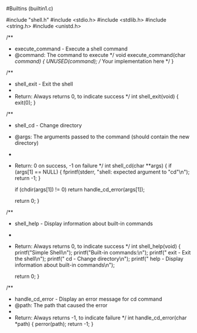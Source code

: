 #Builtins (builtin1.c)

#include "shell.h"
#include <stdio.h>
#include <stdlib.h>
#include <string.h>
#include <unistd.h>

/**
 * execute_command - Execute a shell command
 * @command: The command to execute
 */
void execute_command(char *command)
{
    UNUSED(command);
    /* Your implementation here */
}

/**
 * shell_exit - Exit the shell
 *
 * Return: Always returns 0, to indicate success
 */
int shell_exit(void)
{
    exit(0);
}

/**
 * shell_cd - Change directory
 * @args: The arguments passed to the command (should contain the new directory)
 *
 * Return: 0 on success, -1 on failure
 */
int shell_cd(char **args)
{
    if (args[1] == NULL)
    {
        fprintf(stderr, "shell: expected argument to \"cd\"\n");
        return -1;
    }

    if (chdir(args[1]) != 0)
        return handle_cd_error(args[1]);

    return 0;
}

/**
 * shell_help - Display information about built-in commands
 *
 * Return: Always returns 0, to indicate success
 */
int shell_help(void)
{
    printf("Simple Shell\n");
    printf("Built-in commands:\n");
    printf("  exit - Exit the shell\n");
    printf("  cd - Change directory\n");
    printf("  help - Display information about built-in commands\n");

    return 0;
}

/**
 * handle_cd_error - Display an error message for cd command
 * @path: The path that caused the error
 *
 * Return: Always returns -1, to indicate failure
 */
int handle_cd_error(char *path)
{
    perror(path);
    return -1;
}
